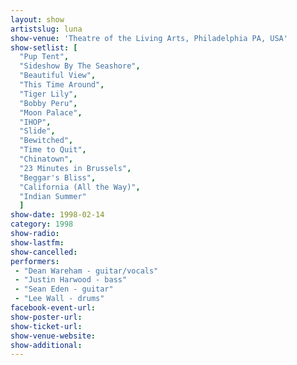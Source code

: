 ```yaml
---
layout: show
artistslug: luna
show-venue: 'Theatre of the Living Arts, Philadelphia PA, USA'
show-setlist: [
  "Pup Tent",
  "Sideshow By The Seashore",
  "Beautiful View",
  "This Time Around",
  "Tiger Lily",
  "Bobby Peru",
  "Moon Palace",
  "IHOP",
  "Slide",
  "Bewitched",
  "Time to Quit",
  "Chinatown",
  "23 Minutes in Brussels",
  "Beggar's Bliss",
  "California (All the Way)",
  "Indian Summer"
  ]
show-date: 1998-02-14
category: 1998
show-radio: 
show-lastfm: 
show-cancelled: 
performers: 
 - "Dean Wareham - guitar/vocals"
 - "Justin Harwood - bass"
 - "Sean Eden - guitar"
 - "Lee Wall - drums"
facebook-event-url: 
show-poster-url: 
show-ticket-url: 
show-venue-website: 
show-additional: 
---
```


